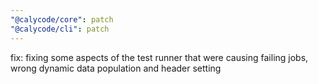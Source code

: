 ```yaml
---
"@calycode/core": patch
"@calycode/cli": patch
---
```


fix: fixing some aspects of the test runner that were causing failing jobs, wrong dynamic data population and header setting
